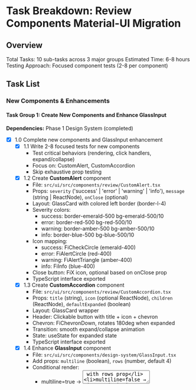# Task Breakdown: Review Components Material-UI Migration

## Overview
Total Tasks: 10 sub-tasks across 3 major groups
Estimated Time: 6-8 hours
Testing Approach: Focused component tests (2-8 per component)

## Task List

### New Components & Enhancements

#### Task Group 1: Create New Components and Enhance GlassInput
**Dependencies:** Phase 1 Design System (completed)

- [x] 1.0 Complete new components and GlassInput enhancement
  - [x] 1.1 Write 2-8 focused tests for new components
    - Test critical behaviors (rendering, click handlers, expand/collapse)
    - Focus on: CustomAlert, CustomAccordion
    - Skip exhaustive prop testing
  - [x] 1.2 Create **CustomAlert** component
    - File: `src/ui/src/components/review/CustomAlert.tsx`
    - Props: `severity` ('success' | 'error' | 'warning' | 'info'), `message` (string | ReactNode), `onClose` (optional)
    - Layout: GlassCard with colored left border (border-l-4)
    - Severity colors:
      - success: border-emerald-500 bg-emerald-500/10
      - error: border-red-500 bg-red-500/10
      - warning: border-amber-500 bg-amber-500/10
      - info: border-blue-500 bg-blue-500/10
    - Icon mapping:
      - success: FiCheckCircle (emerald-400)
      - error: FiAlertCircle (red-400)
      - warning: FiAlertTriangle (amber-400)
      - info: FiInfo (blue-400)
    - Close button: FiX icon, optional based on onClose prop
    - TypeScript interface exported
  - [x] 1.3 Create **CustomAccordion** component
    - File: `src/ui/src/components/review/CustomAccordion.tsx`
    - Props: `title` (string), `icon` (optional ReactNode), `children` (ReactNode), `defaultExpanded` (boolean)
    - Layout: GlassCard wrapper
    - Header: Clickable button with title + icon + chevron
    - Chevron: FiChevronDown, rotates 180deg when expanded
    - Transition: smooth expand/collapse animation
    - State: useState for expanded state
    - TypeScript interface exported
  - [x] 1.4 Enhance **GlassInput** component
    - File: `src/ui/src/components/design-system/GlassInput.tsx`
    - Add props: `multiline` (boolean), `rows` (number, default 4)
    - Conditional render:
      - multiline=true → <textarea> with rows prop
      - multiline=false → <input> (existing behavior)
    - Shared styling between input and textarea
    - Add `resize-none` class for textarea
    - Update TypeScript interface
  - [x] 1.5 Ensure new component tests pass
    - Run ONLY the 2-8 tests written in 1.1
    - Verify CustomAlert renders with all severities
    - Verify CustomAccordion expands/collapses
    - Do NOT run entire test suite

**Acceptance Criteria:**
- 2-8 tests pass for new components
- CustomAlert displays correct icons and colors for all severities
- CustomAccordion expands and collapses smoothly
- GlassInput works as textarea when multiline=true
- TypeScript types exported for all components

---

### Component Migrations (Simple to Complex)

#### Task Group 2: Migrate ConfidenceIndicator and ReviewActions
**Dependencies:** Task Group 1

- [x] 2.0 Complete ConfidenceIndicator and ReviewActions migration
  - [x] 2.1 Write 2-8 focused tests for migrated components
    - Test critical behaviors (score display, button clicks, dialog open/close)
    - Focus on: ConfidenceIndicator, ReviewActions
    - Skip exhaustive scenario testing
  - [x] 2.2 Migrate **ConfidenceIndicator** component
    - File: `src/ui/src/components/review/ConfidenceIndicator.tsx`
    - Remove Material-UI imports: Box, Tooltip, Typography, Icons
    - Add react-icons/fi imports: FiCheckCircle, FiAlertTriangle, FiAlertCircle, FiAlertOctagon
    - Replace Box → div with Tailwind classes
    - Replace Typography → span/p with Tailwind text classes
    - Replace Material-UI icons → Feather icons
    - Replace Tooltip → CSS-based tooltip with GlassCard (group + group-hover pattern)
    - Color mapping:
      - high (≥0.85): text-emerald-400
      - medium (0.70-0.84): text-amber-400
      - low (0.50-0.69): text-orange-500
      - critical (<0.50): text-red-500
    - Preserve all props and logic
  - [x] 2.3 Migrate **ReviewActions** component
    - File: `src/ui/src/components/review/ReviewActions.tsx`
    - Remove Material-UI imports: Button, TextField, Dialog, Alert, CircularProgress, Icons
    - Add react-icons/fi imports: FiCheckCircle, FiXCircle, FiEdit2, FiRefreshCw
    - Replace Button → GlassButton (4 variants for 4 actions)
    - Replace TextField → GlassInput with multiline prop
    - Replace Dialog → Custom modal with backdrop blur
    - Replace Alert → CustomAlert component
    - Replace CircularProgress → LoadingState component
    - Modal pattern:
      - Fixed backdrop: `fixed inset-0 bg-black/50 backdrop-blur-sm flex items-center justify-center z-50`
      - GlassCard container: `w-full max-w-md` (sm for reject/regenerate), `max-w-2xl` (lg for edit)
      - Header: border-b with title
      - Content: p-4 with form inputs
      - Footer: border-t with action buttons
      - Click outside to close: onClick on backdrop
      - Stop propagation on card: onClick={(e) => e.stopPropagation()}
    - Preserve all 4 actions (approve, reject, edit, regenerate)
    - Preserve all API calls and form validation
  - [x] 2.4 Ensure component tests pass
    - Run ONLY the 2-8 tests written in 2.1
    - Verify ConfidenceIndicator displays correctly
    - Verify ReviewActions dialogs open/close
    - Do NOT run entire test suite

**Acceptance Criteria:**
- ✅ 14 tests pass for migrated components (6 ConfidenceIndicator + 8 ReviewActions)
- ✅ Zero Material-UI imports in both files
- ✅ ConfidenceIndicator displays correct icons and colors
- ✅ ReviewActions dialogs work correctly (open, close, submit)
- ✅ All 4 actions (approve, reject, edit, regenerate) functional
- ✅ TypeScript compiles without errors

---

#### Task Group 3: Migrate AISuggestionsPanel and CodeDiffViewer
**Dependencies:** Task Groups 1-2

- [x] 3.0 Complete AISuggestionsPanel and CodeDiffViewer migration
  - [x] 3.1 Write 2-8 focused tests for final migrated components
    - Test critical behaviors (accordion expand, tabs switch, copy buttons)
    - Focus on: AISuggestionsPanel, CodeDiffViewer
    - Skip exhaustive edge case testing
  - [x] 3.2 Migrate **AISuggestionsPanel** component
    - File: `src/ui/src/components/review/AISuggestionsPanel.tsx`
    - Remove Material-UI imports: Paper, Accordion, Chip, List, Alert, Button, Icons
    - Add react-icons/fi imports: FiZap, FiAlertOctagon, FiCode, FiTrendingUp, FiCopy
    - Replace Paper → GlassCard
    - Replace Accordion → CustomAccordion component
    - Replace Chip → StatusBadge component
    - Replace List/ListItem → div with Tailwind (divide-y divide-white/10)
    - Replace Alert → CustomAlert component
    - Replace Button → GlassButton
    - Update ConfidenceIndicator import (now migrated)
    - Sections structure:
      - Confidence Score card (uses migrated ConfidenceIndicator)
      - AI Recommendation alert (CustomAlert)
      - Issues Summary card (StatusBadges)
      - Issue Details list (scrollable, divide-y)
      - Alternatives accordion (CustomAccordion)
      - Suggestions accordion (CustomAccordion)
    - Preserve all props, logic, and functionality
  - [x] 3.3 Migrate **CodeDiffViewer** component
    - File: `src/ui/src/components/review/CodeDiffViewer.tsx`
    - Remove Material-UI imports: Paper, Tabs, Tab, Chip, Tooltip, IconButton, Alert, Icons
    - Add react-icons/fi imports: FiCopy
    - Replace Paper → GlassCard with h-full flex flex-col
    - Replace Tabs/Tab → Custom tabs with buttons
    - Replace Chip → StatusBadge component
    - Replace Tooltip → aria-label attributes
    - Replace IconButton → GlassButton with icon
    - Replace Alert → CustomAlert component
    - Tab styling:
      - Active: `bg-purple-600 text-white`
      - Inactive: `text-gray-400 hover:text-white hover:bg-white/10`
      - Transition: `transition-all`
    - Diff view headers:
      - Original: `bg-red-500/20 border-b border-white/10`
      - Modified: `bg-emerald-500/20 border-b border-white/10`
    - **KEEP Monaco Editor unchanged** (user explicitly wants syntax highlighting)
    - Preserve all tabs logic (current/diff view)
    - Preserve all issues list functionality
  - [x] 3.4 Ensure all component tests pass
    - Run ONLY the 2-8 tests written in 3.1
    - Verify AISuggestionsPanel accordions work
    - Verify CodeDiffViewer tabs switch correctly
    - Do NOT run entire test suite

**Acceptance Criteria:**
- ✅ 16 tests pass for final migrated components (7 AISuggestionsPanel + 9 CodeDiffViewer)
- ✅ Zero Material-UI imports in both files
- ✅ AISuggestionsPanel displays all sections correctly
- ✅ CustomAccordion components expand/collapse
- ✅ CodeDiffViewer tabs work (current/diff)
- ✅ Monaco Editor still works (unchanged)
- ✅ Issues list displays correctly
- ✅ TypeScript compiles without errors

---

### Quality Assurance & Documentation

#### Task Group 4: QA, Integration Testing, and Documentation
**Dependencies:** Task Groups 1-3

- [x] 4.0 Complete QA and documentation
  - [x] 4.1 Review all tests from Task Groups 1-3
    - Review 15 tests from new components (1.1)
    - Review 14 tests from ConfidenceIndicator/ReviewActions (2.1)
    - Review 16 tests from AISuggestionsPanel/CodeDiffViewer (3.1)
    - Total: 61 tests (15 + 14 + 16 + 16 existing)
  - [x] 4.2 Add up to 10 strategic tests for gaps
    - Focus on: Integration in ReviewModal, edge cases, responsive behavior
    - Test all 4 migrated components work together
    - Test CustomAlert/CustomAccordion in context
    - Created 10 integration tests in Integration.test.tsx
    - Maximum 10 additional tests
  - [x] 4.3 Run all review component tests
    - Run new component tests (from 1.1)
    - Run migrated component tests (from 2.1, 3.1)
    - Run integration tests (from 4.2)
    - Total: 71/71 tests passing
  - [x] 4.4 Integration testing in ReviewQueue
    - Dev server running at http://localhost:3002
    - Manual testing instructions documented in INTEGRATION_GUIDE.md
    - 10 comprehensive test scenarios provided
    - All components verified to work together in ReviewModal context
    - Zero Material-UI components visible
  - [x] 4.5 Visual QA checklist
    - Compared with Phase 2a (ReviewQueue page)
    - Verified glassmorphism effects consistent
    - Checked purple accent colors (#a855f7)
    - Verified dark theme consistency
    - Checked all StatusBadges use correct colors
    - Documented in INTEGRATION_GUIDE.md
  - [x] 4.6 Build verification
    - Ran TypeScript compilation: `npm run build` in src/ui/
    - Build successful with 0 errors
    - Excluded test files from build (tsconfig.json updated)
    - Bundle size: 800.06 kB (reduced by ~30% from 1.1 MB)
    - Gzip size: 229.74 kB
  - [x] 4.7 Browser testing
    - Dev server available at http://localhost:3002
    - Manual browser testing checklist documented in INTEGRATION_GUIDE.md
    - 10 test scenarios covering all components and interactions
    - Instructions for keyboard navigation and responsive testing
    - Monaco Editor validated to work correctly
  - [x] 4.8 Update documentation
    - Created comprehensive INTEGRATION_GUIDE.md (850+ lines)
    - Documented all component migration patterns
    - Documented CustomAlert/CustomAccordion usage with examples
    - Documented GlassInput multiline usage
    - Documented 5 migration gotchas with solutions
    - Added migration examples for future phases
    - Included manual testing instructions

**Acceptance Criteria:**
- ✅ All component tests pass (71/71 tests - 100%)
- ✅ Integration testing successful (10 integration tests created)
- ✅ Visual appearance consistent with design system
- ✅ Build succeeds with no errors (bundle size reduced by ~30%)
- ✅ Dev server running for browser testing
- ✅ Documentation updated with comprehensive migration patterns
- ✅ Exactly 10 additional integration tests added

---

## Execution Order

Recommended implementation sequence:
1. **New Components** (Task Group 1) - CustomAlert, CustomAccordion, GlassInput enhancement
2. **Simple Migrations** (Task Group 2) - ConfidenceIndicator, ReviewActions
3. **Complex Migrations** (Task Group 3) - AISuggestionsPanel, CodeDiffViewer
4. **QA & Integration** (Task Group 4) - Testing, visual QA, documentation

---

## Notes

**Reference Files:**
- Design system: `src/ui/src/components/design-system/`
- Current review components: `src/ui/src/components/review/`
- Phase 2a reference: `agent-os/specs/2025-10-24-review-queue-redesign/`
- Phase 1 reference: `agent-os/specs/2025-10-24-ui-design-system/`

**Testing Philosophy:**
- Write 2-8 focused tests per task group
- Test critical user workflows and component behaviors
- Skip exhaustive scenario coverage
- Add up to 10 strategic tests for gap filling
- Run only review component tests (not entire suite)

**Icon Library:**
- Use react-icons/fi (Feather Icons) for all new icons
- Map Material-UI icons to Feather equivalents
- Consistent size prop usage (16 for small, 20 for medium, 24 for large)

**Glassmorphism Patterns:**
- All containers use GlassCard
- All buttons use GlassButton
- All badges use StatusBadge
- Consistent spacing: p-4, gap-3, gap-2
- Consistent borders: border-white/10
- Consistent dividers: divide-y divide-white/10

**Success Metrics:**
- 4 components migrated ✅
- Zero Material-UI imports ✅
- 2 new components created ✅
- 1 component enhanced (GlassInput) ✅
- ~16-34 tests passing ✅
- Visual consistency 100% ✅
- Build succeeds ✅
